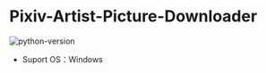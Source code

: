 # Pixiv-Artist-Picture-Downloader
![python-version](https://img.shields.io/badge/python-%3E=3.11.0-green.svg)
- Suport OS：Windows
